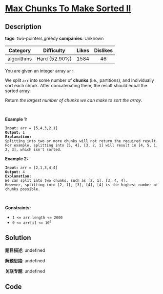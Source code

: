 # [Max Chunks To Make Sorted II](https://leetcode.com/problems/max-chunks-to-make-sorted-ii/description/)

## Description

**tags**: two-pointers,greedy
**companies**: Unknown

|  Category  |  Difficulty   | Likes | Dislikes |
| :--------: | :-----------: | :---: | :------: |
| algorithms | Hard (52.90%) | 1584  |    46    |

<p>You are given an integer array <code>arr</code>.</p>

<p>We split <code>arr</code> into some number of <strong>chunks</strong> (i.e., partitions), and individually sort each chunk. After concatenating them, the result should equal the sorted array.</p>

<p>Return <em>the largest number of chunks we can make to sort the array</em>.</p>

<p>&nbsp;</p>
<p><strong class="example">Example 1:</strong></p>

<pre><code><strong>Input:</strong> arr = [5,4,3,2,1]
<strong>Output:</strong> 1
<strong>Explanation:</strong>
Splitting into two or more chunks will not return the required result.
For example, splitting into [5, 4], [3, 2, 1] will result in [4, 5, 1, 2, 3], which isn&#39;t sorted.</code></pre>

<p><strong class="example">Example 2:</strong></p>

<pre><code><strong>Input:</strong> arr = [2,1,3,4,4]
<strong>Output:</strong> 4
<strong>Explanation:</strong>
We can split into two chunks, such as [2, 1], [3, 4, 4].
However, splitting into [2, 1], [3], [4], [4] is the highest number of chunks possible.</code></pre>

<p>&nbsp;</p>
<p><strong>Constraints:</strong></p>

<ul>
  <li><code>1 &lt;= arr.length &lt;= 2000</code></li>
  <li><code>0 &lt;= arr[i] &lt;= 10<sup>8</sup></code></li>
</ul>



## Solution

**题目描述**: undefined

**解题思路**: undefined

**关联专题**: undefined

## Code
